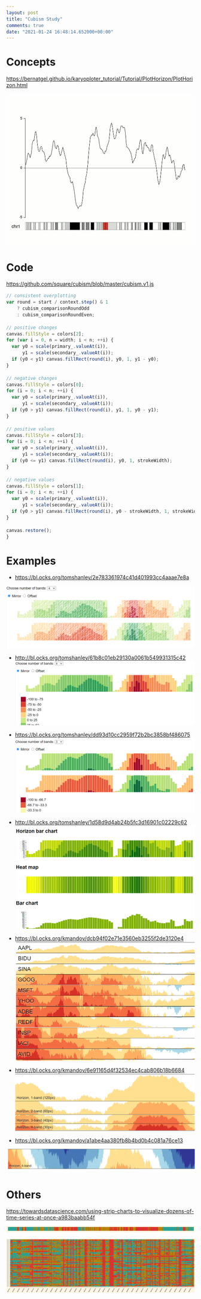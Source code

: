 ```yaml
---
layout: post
title: "Cubism Study"
comments: true
date: "2021-01-24 16:48:14.652000+00:00"
---
```


# Concepts

https://bernatgel.github.io/karyoploter_tutorial/Tutorial/PlotHorizon/PlotHorizon.html

![](/assets/img/Sf8kW-XxU_horizon.animation.optimized.gif)

# Code

https://github.com/square/cubism/blob/master/cubism.v1.js
```javascript
// consistent overplotting
var round = start / context.step() & 1
    ? cubism_comparisonRoundOdd
    : cubism_comparisonRoundEven;

// positive changes
canvas.fillStyle = colors[2];
for (var i = 0, n = width; i < n; ++i) {
  var y0 = scale(primary_.valueAt(i)),
      y1 = scale(secondary_.valueAt(i));
  if (y0 < y1) canvas.fillRect(round(i), y0, 1, y1 - y0);
}

// negative changes
canvas.fillStyle = colors[0];
for (i = 0; i < n; ++i) {
  var y0 = scale(primary_.valueAt(i)),
      y1 = scale(secondary_.valueAt(i));
  if (y0 > y1) canvas.fillRect(round(i), y1, 1, y0 - y1);
}

// positive values
canvas.fillStyle = colors[3];
for (i = 0; i < n; ++i) {
  var y0 = scale(primary_.valueAt(i)),
      y1 = scale(secondary_.valueAt(i));
  if (y0 <= y1) canvas.fillRect(round(i), y0, 1, strokeWidth);
}

// negative values
canvas.fillStyle = colors[1];
for (i = 0; i < n; ++i) {
  var y0 = scale(primary_.valueAt(i)),
      y1 = scale(secondary_.valueAt(i));
  if (y0 > y1) canvas.fillRect(round(i), y0 - strokeWidth, 1, strokeWidth);
}

canvas.restore();
}
```

# Examples

* https://bl.ocks.org/tomshanley/2e783361974c41d401993cc4aaae7e8a

![](/assets/img/Sf8kW-XxU_db2367f053a26db52e88432dd2634416.png)

* http://bl.ocks.org/tomshanley/61b8c01eb29130a0061b549931315c42
![](/assets/img/Sf8kW-XxU_e3ac2b47e97684f830b76fe7b4c8da15.png)

* https://bl.ocks.org/tomshanley/dd93d10cc2959f72b2bc3858bf486075
![](/assets/img/Sf8kW-XxU_60c216367adad635644984e353aff743.png)

* http://bl.ocks.org/tomshanley/1d58d9d4ab24b5fc3d16901c02229c62
![](/assets/img/Sf8kW-XxU_8fded50f59fae431e952c06b43aa62d2.png)


* https://bl.ocks.org/kmandov/dcb94f02e71e3560eb3255f2de3120e4
![](/assets/img/Sf8kW-XxU_f17740b708931018c877c80fc42a037c.png)

* https://bl.ocks.org/kmandov/6e91165d4f32534ec4cab806b18b6684
![](/assets/img/Sf8kW-XxU_3ff927b713b93321f4ccd7dfcc447ee0.png)


* https://bl.ocks.org/kmandov/a1abe4aa380fb8b4bd0b4c081a76ce13

![](/assets/img/Sf8kW-XxU_edc4b1c76fb1858e76aed3669544e8e0.png)

# Others

https://towardsdatascience.com/using-strip-charts-to-visualize-dozens-of-time-series-at-once-a983baabb54f

![](/assets/img/Sf8kW-XxU_a43b7fa80c8302e48579845d6af18f75.png)

![](/assets/img/Sf8kW-XxU_9cf077cab21a407ecfc62f8f68e8343d.png)


